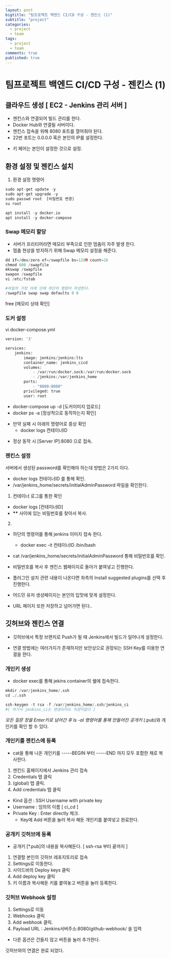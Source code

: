 ```yaml
---
layout: post
bigtitle: "팀프로젝트 백엔드 CI/CD 구성 - 젠킨스 (1)"
subtitle: "project"
categories:
  - project
  - team
tags:
  - project
  - team
comments: true
published: true
---
```


# 팀프로젝트 백엔드 CI/CD 구성 - 젠킨스 (1)

## 클라우드 생성 [ EC2 - Jenkins 관리 서버 ]

- 젠킨스와 연결되어 빌드 관리를 한다.
- Docker Hub와 연결될 서버이다.
- 젠킨스 접속을 위해 8080 포트를 열어줘야 된다.
- 22번 포트는 0.0.0.0 혹은 본인의 IP를 설정한다.

* 키 페어는 본인이 설정한 것으로 설정.

## 환경 설정 및 젠킨스 설치

1. 환경 설정 명령어

```python
sudo apt-get update -y
sudo apt-get upgrade -y
sudo passwd root  [비밀번호 변경]
su root

apt install -y docker.io
apt install -y docker-compose
```

### Swap 메모리 할당

- 서버가 프리티어라면 메모리 부족으로 인한 멈춤이 자주 발생 한다.
- 멈춤 현상을 방지하기 위해 Swap 메모리 설정을 해준다.

```python
dd if=/dev/zero of=/swapfile bs=128M count=16
chmod 600 /swapfile
mkswap /swapfile
swapon /swapfile
vi /etc/fstab

#파일의 가장 아래 단에 하단의 명령어 작성한다.
/swapfile swap swap defaults 0 0
```

free [메모리 상태 확인]

### 도커 설정

vi docker-compose.yml

```python
version: '3'

services:
    jenkins:
        image: jenkins/jenkins:lts
        container_name: jenkins_cicd
        volumes:
            - /var/run/docker.sock:/var/run/docker.sock
            - /jenkins:/var/jenkins_home
        ports:
            - "8080:8080"
        privileged: true
        user: root
```

- docker-compose up -d [도커이미지 업로드]
- docker ps -a [정상적으로 동작하는지 확인]

* 만약 실패 시 아래의 명령어로 증상 확인
  - docker logs 컨테이너ID

- 정상 동작 시 [Server IP]:8080 으로 접속.

### 젠킨스 설정

서버에서 생성된 password를 확인해야 하는데 방법은 2가지 이다.

- docker logs 컨테이너ID 를 통해 확인.
- /var/jenkins_home/secrets/initialAdminPassword 파일을 확인한다.

1. 컨테이너 로그를 통한 확인

- docker logs [컨테이너ID]
- **\*\*** 사이에 있는 비밀번호를 찾아서 복사.

2.

- 하단의 명령어를 통해 jenkins 이미지 접속 한다.
  - docker exec -it 컨테이너ID /bin/bash
- cat /var/jenkins_home/secrets/initialAdminPassword 통해 비밀번호를 확인.

- 비밀번호를 복사 후 젠킨스 웹페이지로 돌아가 붙여넣고 진행한다.

- 플러그인 설치 관련 내용이 나온다면 좌측의 Install suggested plugins를 선택 후 진행한다.

- 어드민 유저 생성페이지는 본인의 입맛에 맞게 설정한다.

- URL 페이지 또한 저장하고 넘어가면 된다..

## 깃허브와 젠킨스 연결

- 깃허브에서 특정 브랜치로 Push가 될 때 Jenkins에서 빌드가 일어나게 설정한다.

- 연결 방법에는 여러가지가 존재하지만 보안상으로 권장되는 SSH Key를 이용한 연결을 한다.

### 개인키 생성

- docker exec를 통해 jekins container의 쉘에 접속한다.

```python
mkdir /var/jenkins_home/.ssh
cd ./.ssh

ssh-keygen -t rsa -f /var/jenkins_home/.ssh/jenkins_ci
#[ 여기서 jenkins_ci는 변경되어도 지장이없다 ]
```

_모든 질문 창을 Enter키로 넘어간 후 ls -al 명령어를 통해 만들어진
공개키 (_.pub)와 개인키를 확인 할 수 있다.

### 개인키를 젠킨스에 등록

- cat을 통해 나온 개인키를 -----BEGIN 부터 -----END 까지 모두 포함한 채로 복사한다.

1. 젠킨드 홈페이지에서 Jenkins 관리 접속
2. Credentials 탭 클릭
3. (global) 탭 클릭.
4. Add credentials 탭 클릭

- Kind 옵션 : SSH Username with private key
- Username : 임의의 이름 [ ci_cd ]
- Private Key : Enter directly 체크.
  - Key에 Add 버튼을 눌러 복사 해둔 개인키를 붙여넣고 완료한다.

### 공개키 깃허브에 등록

- 공개키 [*.pub]의 내용을 복사해둔다. [ ssh-rsa 부터 끝까지 ]

1. 연결할 본인의 깃허브 레포지토리로 접속
2. Settings로 이동한다.
3. 사이드바의 Deploy keys 클릭
4. Add deploy key 클릭
5. 키 이름과 복사해둔 키를 붙여놓고 버튼을 눌러 등록한다.

### 깃허브 Webhook 설정

1. Settings로 이동
2. Webhooks 클릭
3. Add webhook 클릭.
4. Payload URL : Jenkins서버주소:8080/github-webhook/ 을 입력

- 다른 옵션은 건들지 않고 버튼을 눌러 추가한다.

깃허브와의 연결은 완료 되었다.

